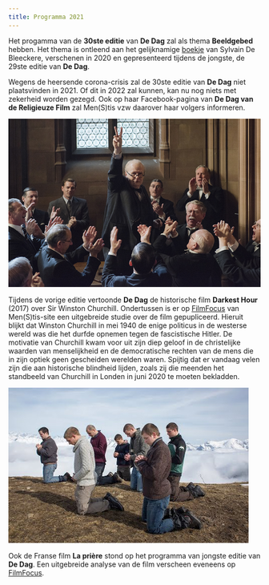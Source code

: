 ```yaml
---
title: Programma 2021
---
```


Het progamma van de **30ste editie** van **De Dag** zal als thema **Beeldgebed** hebben. Het thema is ontleend aan het gelijknamige  [boekje](http://www.menstis.be/webshop/Beeldgebed/) van Sylvain De Bleeckere, verschenen in 2020 en gepresenteerd tijdens de jongste, de 29ste editie van **De Dag**. 

 Wegens de heersende corona-crisis zal de 30ste editie van **De Dag** niet plaatsvinden in 2021. Of dit in 2022 zal kunnen, kan nu nog niets met  zekerheid worden gezegd. Ook op haar Facebook-pagina van **De Dag van de Religieuze Film** zal Men(S)tis vzw daarover haar volgers informeren.

 

<img src="dh.jpg">

Tijdens de vorige editie vertoonde **De Dag** de historische film **Darkest Hour** (2017) over Sir Winston Churchill. Ondertussen is er op [FilmFocus](http://www.menstis.be/film-focus/darkesthour/) van Men(S)tis-site een uitgebreide studie over de film gepupliceerd. Hieruit blijkt dat Winston Churchill in mei 1940 de enige politicus in de westerse wereld was die het durfde opnemen tegen de fascistische Hitler. De motivatie van Churchill kwam voor uit zijn diep geloof in de christelijke waarden van menselijkheid en de democratische rechten van de mens die in zijn optiek geen gescheiden werelden waren. Spijtig dat er vandaag velen zijn die aan historische blindheid lijden, zoals zij die meenden het standbeeld van Churchill in Londen in juni 2020 te moeten bekladden.

<img src="lp.jpg">

Ook de Franse film **La prière** stond op het programma van jongste editie van **De Dag**. Een uitgebreide analyse van de film verscheen eveneens op [FilmFocus](http://www.menstis.be/film-focus/priere/). 



